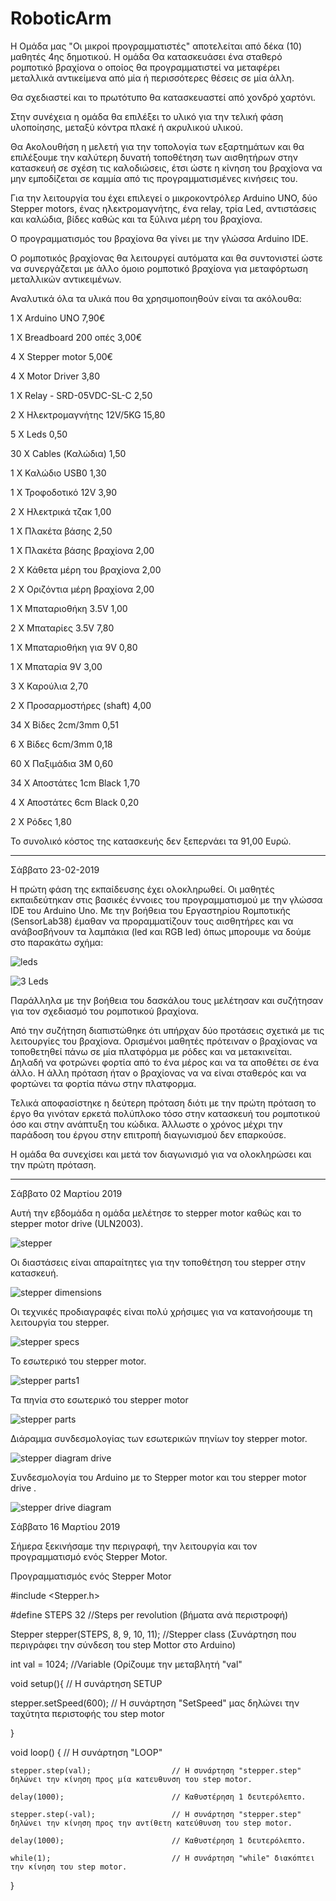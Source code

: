 # RoboticArm

Η Ομάδα μας "Oι μικροί προγραμματιστές" αποτελείται από δέκα (10) μαθητές 4ης δημοτικού.
Η ομάδα Θα κατασκευάσει ένα σταθερό ρομποτικό βραχίονα ο οποίος θα προγραμματιστεί να μεταφέρει μεταλλικά αντικείμενα από μία ή περισσότερες θέσεις σε μία άλλη.

Θα σχεδιαστεί και το πρωτότυπο θα κατασκευαστεί από χονδρό χαρτόνι. 

Στην συνέχεια η ομάδα θα επιλέξει το υλικό για την τελική φάση υλοποίησης, μεταξύ κόντρα πλακέ ή ακρυλικού υλικού.

Θα Ακολουθήση η μελετή για την τοπολογία των εξαρτημάτων και θα επιλέξουμε την καλύτερη δυνατή τοποθέτηση των αισθητήρων στην κατασκευή σε σχέση τις καλοδιώσεις, έτσι ώστε η κίνηση του βραχίονα να μην εμποδίζεται σε καμμία από τις προγραμματισμένες κινήσεις του.   

Για την λειτουργία του έχει επιλεγεί ο μικροκοντρόλερ Arduino UNO, δύο Stepper motors, ένας ηλεκτρομαγνήτης, ένα relay, τρία Led, αντιστάσεις και καλώδια, βίδες καθώς και τα ξύλινα μέρη του βραχίονα.

Ο προγραμματισμός του βραχίονα θα γίνει με την γλώσσα Arduino IDE.

Ο ρομποτικός βραχίονας θα λειτουργεί αυτόματα και θα συντονιστεί ώστε να συνεργάζεται με άλλο όμοιο ρομποτικό βραχίονα για μεταφόρτωση μεταλλικών αντικειμένων.

Αναλυτικά όλα τα υλικά που θα χρησιμοποιηθούν είναι τα ακόλουθα:

1 Χ Arduino UNO			7,90€

1 Χ Breadboard 200 οπές		3,00€

4 Χ Stepper motor 	 	5,00€

4 Χ Motor Driver 		3,80

1 Χ Relay - SRD-05VDC-SL-C 	2,50

2 Χ Ηλεκτρομαγνήτης 12V/5KG 	15,80

5 Χ Leds 			0,50

30 Χ Cables (Καλώδια)		1,50

1 Χ Καλώδιο USB0		1,30

1 Χ Τροφοδοτικό 12V 		3,90

2 Χ Ηλεκτρικά τζακ		1,00

1 Χ Πλακέτα βάσης 		2,50

1 Χ Πλακέτα βάσης βραχίονα	2,00

2 Χ Κάθετα μέρη του βραχίονα	2,00

2 Χ Οριζόντια μέρη βραχίονα	2,00

1 Χ Μπαταριοθήκη 3.5V		1,00

2 Χ Μπαταρίες 3.5V 		7,80

1 Χ Μπαταριοθήκη για 9V 	0,80

1 Χ Μπαταρία 9V 		3,00

3 Χ Καρούλια    		2,70

2 Χ Προσαρμοστήρες (shaft)	4,00

34 Χ Βίδες  2cm/3mm		0,51

6 Χ Βίδες  6cm/3mm 		0,18

60 Χ Παξιμάδια 3M		0,60

34 Χ Αποστάτες 1cm Black	1,70

4 Χ Αποστάτες 6cm  Black	0,20

2 Χ Ρόδες			1,80

Το συνολικό κόστος της κατασκευής δεν ξεπερνάει τα 91,00 Ευρώ.  
**********************************************************************
Σάββατο 23-02-2019 

Η πρώτη φάση της εκπαίδευσης έχει ολοκληρωθεί. 
Οι μαθητές εκπαιδεύτηκαν στις βασικές έννοιες του προγραμματισμού με την γλώσσα IDE του Arduino Uno. 
Με την βοήθεια του Eργαστηρίου Rομποτικής (SensorLab38) έμαθαν να προραμματίζουν τους αισθητήρες και να ανάβοσβήνουν τα λαμπάκια (led και RGB led) όπως μπορουμε να δούμε στο παρακάτω σχήμα:

![leds](https://github.com/SensorLab38/RoboticArm/blob/master/Fritzing%203%20leds.png)

![3 Leds](https://github.com/SensorLab38/RoboticArm/blob/master/S4A%204%20Lads%20-%20pic.png)

Παράλληλα με την βοήθεια του δασκάλου τους μελέτησαν και συζήτησαν για τον σχεδιασμό του ρομποτικού βραχίονα.

Από την συζήτηση διαπιστώθηκε ότι υπήρχαν δύο προτάσεις σχετικά με τις λειτουργίες του βραχίονα. Ορισμένοι μαθητές πρότειναν ο βραχίονας να τοποθετηθεί πάνω σε μία πλατφόρμα με ρόδες και να μετακινείται. Δηλαδή να φοτρώνει φορτία από το ένα μέρος και να τα αποθέτει σε ένα άλλο. 
Η άλλη πρόταση ήταν ο βραχίονας να να είναι σταθερός και να φορτώνει τα φορτία πάνω στην πλατφορμα.

Τελικά αποφασίστηκε η δεύτερη πρόταση διότι με την πρώτη πρόταση το έργο θα γινόταν ερκετά πολύπλοκο τόσο στην κατασκευή του ρομποτικού όσο και στην ανάπτυξη του κώδικα. Άλλωστε ο χρόνος μέχρι την παράδοση του έργου στην επιτροπή διαγωνισμού δεν επαρκούσε.  

Η ομάδα θα συνεχίσει και μετά τον διαγωνισμό για να ολοκληρώσει και την πρώτη πρόταση.
**********************************************************************************************

Σάββατο 02 Μαρτίου 2019

Αυτή την εβδομάδα η ομάδα μελέτησε το stepper motor καθώς και το stepper motor drive (ULN2003).

![stepper](https://github.com/SensorLab38/RoboticArm/blob/master/StepperMotorWithDriver_1200x1200.jpg)

Οι διαστάσεις είναι απαραίτητες για την τοποθέτηση του stepper στην κατασκευή.

![stepper dimensions](https://github.com/SensorLab38/RoboticArm/blob/master/Stepper%20motor%20dimensions.jpg)


Οι τεχνικές προδιαγραφές είναι πολύ χρήσιμες για να κατανοήσουμε τη λειτουργία του stepper.

![stepper specs](https://github.com/SensorLab38/RoboticArm/blob/master/datasheet-of-stepper-motor.png) 

Το εσωτερικό του stepper motor.

![stepper parts1](https://github.com/SensorLab38/RoboticArm/blob/master/stepper-parts1.png)

Τα πηνία στο εσωτερικό του stepper motor

![stepper parts](https://github.com/SensorLab38/RoboticArm/blob/master/stepper-parts.jpg)

Διάραμμα συνδεσμολογίας των εσωτερικών πηνίων toy stepper motor. 

![stepper diagram drive](https://github.com/SensorLab38/RoboticArm/blob/master/28byj-stepper-motor-wiring-diagram-1024x780.png)

Συνδεσμολογία του Arduino με το Stepper motor και του stepper motor drive .

![stepper drive diagram](https://github.com/SensorLab38/RoboticArm/blob/master/diagram%20arduino%20stepper%20drive.jpg)


Σάββατο 16 Μαρτίου 2019

Σήμερα ξεκινήσαμε την περιγραφή, την λειτουργία και τον προγραμματισμό ενός Stepper Motor.

Προγραμματισμός ενός Stepper Motor

#include <Stepper.h>

#define STEPS 32                        //Steps per revolution (βήματα ανά περιστροφή)

Stepper stepper(STEPS, 8, 9, 10, 11);   //Stepper class (Συνάρτηση που περιγράφει την σύνδεση του step Mottor στο Arduino) 

int val = 1024;                         //Variable (Ορίζουμε την μεταβλητή "val" 

void setup(){                           // Η συνάρτηση SETUP

  stepper.setSpeed(600);                // Η συνάρτηση "SetSpeed" μας δηλώνει την ταχύτητα περιστοφής του step motor
  
}

void loop() {                           // Η συνάρτηση "LOOP"

    stepper.step(val);                  // Η συνάρτηση "stepper.step" δηλώνει την κίνηση προς μία κατευθυνση του step motor.
    
    delay(1000);                        // Καθυστέρηση 1 δευτερόλεπτο.
    
    stepper.step(-val);                 // Η συνάρτηση "stepper.step" δηλώνει την κίνηση προς την αντίθετη κατεύθυνση του step motor.
    
    delay(1000);                        // Καθυστέρηση 1 δευτερόλεπτο.
    
    while(1);                           // Η συνάρτηση "while" διακόπτει την κίνηση του step motor.

}

    





